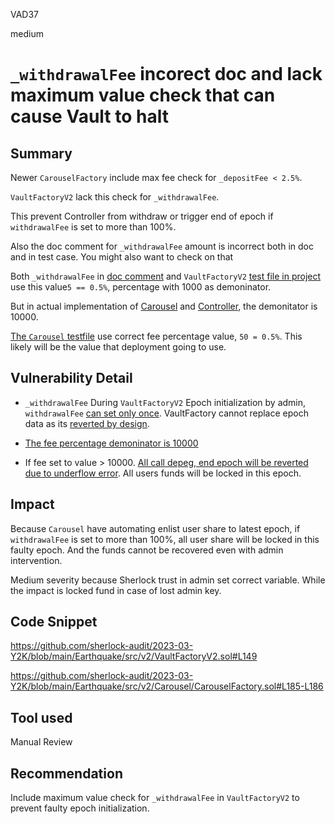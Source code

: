 VAD37

medium

# `_withdrawalFee` incorect doc and lack maximum value check that can cause Vault to halt

## Summary

Newer `CarouselFactory` include max fee check for `_depositFee < 2.5%`.

`VaultFactoryV2` lack this check for `_withdrawalFee`.

This prevent Controller from withdraw or trigger end of epoch if `withdrawalFee` is set to more than 100%.

Also the doc comment for `_withdrawalFee` amount is incorrect both in doc and in test case. You might also want to check on that

Both `_withdrawalFee` in [doc comment](https://github.com/sherlock-audit/2023-03-Y2K/blob/main/Earthquake/src/v2/VaultFactoryV2.sol#L135) and `VaultFactoryV2` [test file in project](https://github.com/sherlock-audit/2023-03-Y2K/blob/main/Earthquake/test/V2/FactoryV2Test.t.sol#L243) use this value`5 == 0.5%`, percentage with 1000 as demoninator.

But in actual implementation of [Carousel](https://github.com/sherlock-audit/2023-03-Y2K/blob/main/Earthquake/src/v2/Carousel/Carousel.sol#L486) and [Controller](https://github.com/sherlock-audit/2023-03-Y2K/blob/main/Earthquake/src/v2/Controllers/ControllerPeggedAssetV2.sol#L337), the demonitator is 10000.

[The `Carousel` testfile](https://github.com/sherlock-audit/2023-03-Y2K/blob/main/Earthquake/test/V2/Carousel/CarouselTest.t.sol#L20) use correct fee percentage value, `50 = 0.5%`. This likely will be the value that deployment going to use.

## Vulnerability Detail

- `_withdrawalFee` During `VaultFactoryV2` Epoch initialization by admin, `withdrawalFee` [can set only once](https://github.com/sherlock-audit/2023-03-Y2K/blob/main/Earthquake/src/v2/VaultFactoryV2.sol#L176-L187). VaultFactory cannot replace epoch data as its [reverted by design](https://github.com/sherlock-audit/2023-03-Y2K/blob/main/Earthquake/src/v2/VaultV2.sol#L229).

- [The fee percentage demoninator is 10000](https://github.com/sherlock-audit/2023-03-Y2K/blob/main/Earthquake/src/v2/Controllers/ControllerPeggedAssetV2.sol#L336-L337)

- If fee set to value > 10000. [All call depeg, end epoch will be reverted due to underflow error](https://github.com/sherlock-audit/2023-03-Y2K/blob/main/Earthquake/src/v2/Controllers/ControllerPeggedAssetV2.sol#L175-L177). All users funds will be locked in this epoch.

## Impact

Because `Carousel` have automating enlist user share to latest epoch, if `withdrawalFee` is set to more than 100%, all user share will be locked in this faulty epoch. And the funds cannot be recovered even with admin intervention.

Medium severity because Sherlock trust in admin set correct variable. While the impact is locked fund in case of lost admin key.

## Code Snippet

<https://github.com/sherlock-audit/2023-03-Y2K/blob/main/Earthquake/src/v2/VaultFactoryV2.sol#L149>

<https://github.com/sherlock-audit/2023-03-Y2K/blob/main/Earthquake/src/v2/Carousel/CarouselFactory.sol#L185-L186>

## Tool used

Manual Review

## Recommendation

Include maximum value check for `_withdrawalFee` in `VaultFactoryV2` to prevent faulty epoch initialization.


<!-- Edit the body of your new issue then click the ✓ "Create Issue" button in the top right of the editor. The first line will be the issue title. Assignees and Labels follow after a blank line. Leave an empty line before beginning the body of the issue. -->